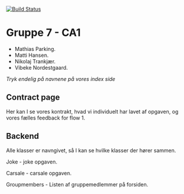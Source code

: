 [![Build Status](https://travis-ci.com/mp525/CA1.svg?branch=master)](https://travis-ci.com/mp525/CA1)

# Gruppe 7 - CA1
- Mathias Parking.
- Matti Hansen.
- Nikolaj Trankjær.
- Vibeke Nordestgaard.

*Tryk endelig på navnene på vores index side*

## Contract page
Her kan I se vores kontrakt, hvad vi individuelt har lavet af opgaven, og vores fælles feedback for flow 1.

## Backend
Alle klasser er navngivet, så I kan se hvilke klasser der hører sammen.

Joke - joke opgaven.

Carsale - carsale opgaven.

Groupmembers - Listen af gruppemedlemmer på forsiden.

